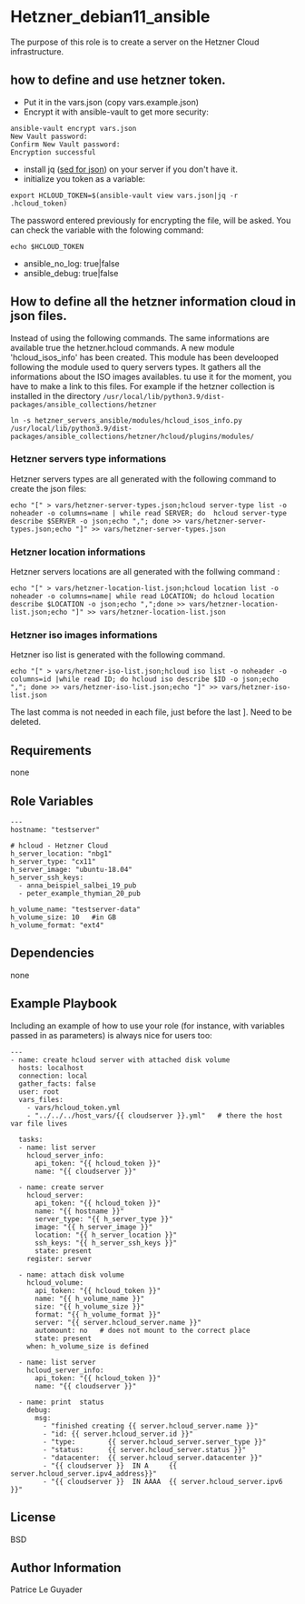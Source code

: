 Hetzner_debian11_ansible
=========

The purpose of this role is to create a server on the Hetzner Cloud infrastructure.

## how to define and use hetzner token.
* Put it in the vars.json (copy vars.example.json)
* Encrypt it with ansible-vault to get more security:
```
ansible-vault encrypt vars.json
New Vault password: 
Confirm New Vault password: 
Encryption successful
```
* install jq ([sed for json](https://stedolan.github.io/jq/)) on your server if you don't have it.
* initialize you token as a variable:
```
export HCLOUD_TOKEN=$(ansible-vault view vars.json|jq -r .hcloud_token)
```
The password entered previously for encrypting the file, will be asked. You can check the variable with the folowing command:
```
echo $HCLOUD_TOKEN
```
* ansible_no_log: true|false
* ansible_debug: true|false

## How to define all the hetzner information cloud in json files.
Instead of using the following commands. The same informations are available true the hetzner.hcloud commands. A new module 'hcloud_isos_info' has been created.
This module has been develooped following the module used to query servers types. It gathers all the informations about the ISO images availables. tu use it for the moment, you have to make a link to this files.
For example if the hetzner collection is installed in the directory `/usr/local/lib/python3.9/dist-packages/ansible_collections/hetzner`
```
ln -s hetzner_servers_ansible/modules/hcloud_isos_info.py /usr/local/lib/python3.9/dist-packages/ansible_collections/hetzner/hcloud/plugins/modules/
```

### Hetzner servers type informations
Hetzner servers types are all generated with the following command to create the json files:
```
echo "[" > vars/hetzner-server-types.json;hcloud server-type list -o noheader -o columns=name | while read SERVER; do  hcloud server-type describe $SERVER -o json;echo ","; done >> vars/hetzner-server-types.json;echo "]" >> vars/hetzner-server-types.json
```
### Hetzner location informations
Hetzner servers locations are all generated with the follwing command :
```
echo "[" > vars/hetzner-location-list.json;hcloud location list -o noheader -o columns=name| while read LOCATION; do hcloud location describe $LOCATION -o json;echo ",";done >> vars/hetzner-location-list.json;echo "]" >> vars/hetzner-location-list.json
```
### Hetzner iso images informations
Hetzner iso list is generated with the following command.
```
echo "[" > vars/hetzner-iso-list.json;hcloud iso list -o noheader -o columns=id |while read ID; do hcloud iso describe $ID -o json;echo ","; done >> vars/hetzner-iso-list.json;echo "]" >> vars/hetzner-iso-list.json
```
The last comma is not needed in each file, just before the last ]. Need to be deleted.

Requirements
------------

none

Role Variables
--------------
```
---
hostname: "testserver"
 
# hcloud - Hetzner Cloud
h_server_location: "nbg1"
h_server_type: "cx11"
h_server_image: "ubuntu-18.04"
h_server_ssh_keys:
  - anna_beispiel_salbei_19_pub
  - peter_example_thymian_20_pub

h_volume_name: "testserver-data"
h_volume_size: 10   #in GB
h_volume_format: "ext4"
```
Dependencies
------------

none

Example Playbook
----------------

Including an example of how to use your role (for instance, with variables passed in as parameters) is always nice for users too:
```
---
- name: create hcloud server with attached disk volume
  hosts: localhost
  connection: local
  gather_facts: false
  user: root
  vars_files:
    - vars/hcloud_token.yml
    - "../../../host_vars/{{ cloudserver }}.yml"   # there the host var file lives

  tasks:
  - name: list server
    hcloud_server_info:
      api_token: "{{ hcloud_token }}"
      name: "{{ cloudserver }}"

  - name: create server
    hcloud_server:
      api_token: "{{ hcloud_token }}"
      name: "{{ hostname }}"
      server_type: "{{ h_server_type }}"
      image: "{{ h_server_image }}"
      location: "{{ h_server_location }}"
      ssh_keys: "{{ h_server_ssh_keys }}"
      state: present
    register: server

  - name: attach disk volume
    hcloud_volume:
      api_token: "{{ hcloud_token }}"
      name: "{{ h_volume_name }}"
      size: "{{ h_volume_size }}"
      format: "{{ h_volume_format }}"
      server: "{{ server.hcloud_server.name }}"
      automount: no   # does not mount to the correct place
      state: present
    when: h_volume_size is defined

  - name: list server
    hcloud_server_info:
      api_token: "{{ hcloud_token }}"
      name: "{{ cloudserver }}"

  - name: print  status
    debug:
      msg:
        - "finished creating {{ server.hcloud_server.name }}"
        - "id: {{ server.hcloud_server.id }}"
        - "type:        {{ server.hcloud_server.server_type }}"
        - "status:      {{ server.hcloud_server.status }}"
        - "datacenter:  {{ server.hcloud_server.datacenter }}"
        - "{{ cloudserver }}  IN A     {{ server.hcloud_server.ipv4_address}}"
        - "{{ cloudserver }}  IN AAAA  {{ server.hcloud_server.ipv6 }}"
```
License
-------

BSD

Author Information
------------------

Patrice Le Guyader
